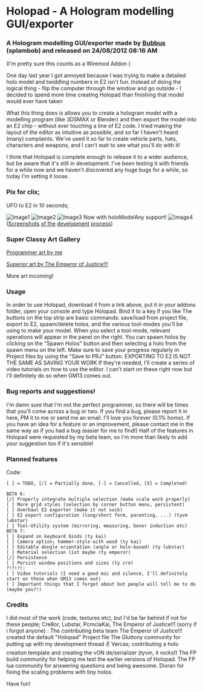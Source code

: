<!-- Copyright (C) 2012 Bubbus -->
# Holopad - A Hologram modelling GUI/exporter

### A Hologram modelling GUI/exporter made by [Bubbus](https://github.com/bubbus) (splambob) and released on 24/08/2012 08:16 AM

(I'm pretty sure this counts as a Wiremod Addon )

One day last year I got annoyed because I was trying to make a detailed holo model and twiddling numbers in E2 isn't fun.
Instead of doing the logical thing - flip the computer through the window and go outside - I decided to spend more time creating Holopad than finishing that model would ever have taken

What this thing does is allows you to create a hologram model with a modelling program (like 3DSMAX or Blender) and then export the model into an E2 chip - without ever touching a line of E2 code. I tried making the layout of the editor as intuitive as possible, and so far I haven't heard (many) complaints. We've used it so far to create vehicle parts, hats, characters and weapons, and I can't wait to see what you'll do with it!

I think that Holopad is complete enough to release it to a wider audience, but be aware that it's still in development.
I've been testing it with friends for a while now and we haven't discovered any huge bugs for a while, so today I'm setting it loose.

### Pix for clix;

UFO to E2 in 10 seconds;

![Image1]
![Image2]
![Image3]
Now with holoModelAny support!
![Image4]
([Screenshots][hidden_screenshots] [of the][hidden_of_the] [development][hidden_development] [process][hidden_process])

### Super Classy Art Gallery

[Programmer art by me][art_by_me]

[Superior art by The Emperor of Justice!!!][the_emperor_of_justice]

More art incoming!


### Usage
In order to use Holopad, download it from a link above, put it in your addons folder, open your console and type Holopad. Bind it to a key if you like 
The buttons on the top strip are basic commands: save/load from project file, export to E2, spawn/delete holos, and the various tool-modes you'll be using to make your model. When you select a tool-mode, relevant operations will appear in the panel on the right. You can spawn holos by clicking on the "Spawn Holos" button and then selecting a holo from the spawn menu on the left. Make sure to save your progress regularly in Project files by using the "Save to PRJ" button. EXPORTING TO E2 IS NOT THE SAME AS SAVING YOUR WORK
If they're needed, I'll create a series of video tutorials on how to use the editor. I can't start on these right now but I'll definitely do so when GM13 comes out.



### Bug reports and suggestions!
I'm damn sure that I'm not the perfect programmer, so there will be times that you'll come across a bug or two. If you find a bug, please report it in here, PM it to me or send me an email. I'll love you forever (0.1% homo).
If you have an idea for a feature or an improvement, please contact me in the same way as if you had a bug (easier for me to find!) Half of the features in Holopad were requested by my beta team, so I'm more than likely to add your suggestion too if it's sensible!

### Planned features

Code:
```
[ ] = TODO, [/] = Partially done, [-] = Cancelled, [X] = Completed!

BETA 6:
[/] Properly integrate multiple selection (make scale work properly)
[ ] More grid styles (selection by corner button menu, persistent)
[ ] Overhaul E2 exporter (make it not suck)
[ ] E2 export configuration (long/short form, parenting, ...) (tyvm lubstar)
[ ] Tool-Utility system (mirroring, measuring, boner induction etc)
BETA 7:
[ ] Expand on keyboard binds (ty kai)
[ ] Camera option; hammer-style with wasd (ty kai)
[ ] Editable dongle orientation (angle or holo-based) (ty lubstar)
[ ] Material selection list maybe (ty emperor)
[/] Persistence
[ ] Persist window positions and sizes (ty cre)
?!?!?!:
[ ] Video tutorials (I need a good mic and silence, I'll definitely start on these when GM13 comes out)
[ ] Important things that I forgot about but people will tell me to do (maybe you?!)
```

### Credits

I did most of the work (code, textures etc), but I'd be far behind if not for these people;
Cre8or, Lubstar, PcmciaKai, The Emperor of Justice!!! (sorry if i forgot anyone) : The contributing beta team
The Emperor of Justice!!! created the default "Holopad" Project file
The Gluttony community for putting up with my development thread :v:
Vercas; contributing a holo creation template and creating the vON de/serializer (tyvm, it rocks!)
The FP build community for helping me test the earlier versions of Holopad.
The FP lua community for answering questions and being awesome.
Divran for fixing the scaling problems with tiny holos.

Have fun!

<!-- REFERENCES / SOURCES -->
[art_by_me]: https://github.com/GMod-Creativity/Holopad2/blob/main/assets/images/lol2.png
[the_emperor_of_justice]: https://github.com/GMod-Creativity/Holopad2/blob/main/assets/images/emperor.jpg
[hidden_screenshots]: https://github.com/GMod-Creativity/Holopad2/blob/main/assets/images/gm_desertdriving0006.jpg
[hidden_of_the]: https://github.com/GMod-Creativity/Holopad2/blob/main/assets/images/gm_desertdriving0007.jpg
[hidden_development]: https://github.com/GMod-Creativity/Holopad2/blob/main/assets/images/gm_desertdriving0010.jpg
[hidden_process]: https://github.com/GMod-Creativity/Holopad2/blob/main/assets/images/freespace06_v2-10054.jpg

<!-- IMAGE REFERENCES -->
[Image1]: https://github.com/GMod-Creativity/Holopad2/blob/main/assets/images/lol1.png
[Image2]: https://github.com/GMod-Creativity/Holopad2/blob/main/assets/images/lol4.png
[Image3]: https://github.com/GMod-Creativity/Holopad2/blob/main/assets/images/gm_construct0004.jpg
[Image4]: https://github.com/GMod-Creativity/Holopad2/blob/main/assets/images/lol3.png
